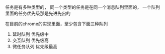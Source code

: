 
任务是有多种类型的，
同一个类型的任务是在同一个消息队列里面的，
一个队列里面的任务优先级那是先进先出的

在目前的chrome的实现里面，至少包含下面三种队列
1. 延时队列 优先级中
2. 交互队列 优先级高
3. 微任务队列  优先级最高

